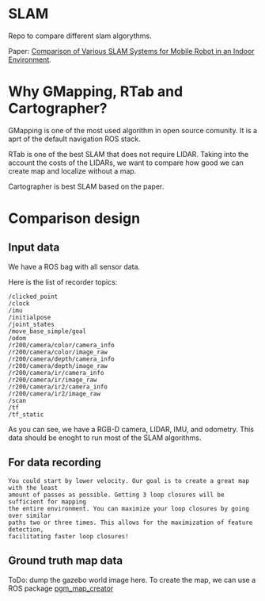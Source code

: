 # SLAM

Repo to compare different slam algorythms.

Paper: <a href="Comparison_of_Various_SLAM_RG.pdf">Comparison of Various SLAM Systems for Mobile Robot in an Indoor
Environment</a>.

# Why GMapping, RTab and Cartographer?

GMapping is one of the most used algorithm in open source comunity. It is a aprt of the default navigation ROS stack.

RTab is one of the best SLAM that does not require LIDAR. Taking into the account the costs of the LIDARs, we want to compare how good we can create map and localize without a map.

Cartographer is best SLAM based on the paper.


# Comparison design

## Input data

We have a ROS bag with all sensor data.

Here is the list of recorder topics:

	/clicked_point
	/clock
	/imu
	/initialpose
	/joint_states
	/move_base_simple/goal
	/odom
	/r200/camera/color/camera_info
	/r200/camera/color/image_raw
	/r200/camera/depth/camera_info
	/r200/camera/depth/image_raw
	/r200/camera/ir/camera_info
	/r200/camera/ir/image_raw
	/r200/camera/ir2/camera_info
	/r200/camera/ir2/image_raw
	/scan
	/tf
	/tf_static


As you can see, we have a RGB-D camera, LIDAR, IMU, and odometry. This data should be enoght to run most of the SLAM algorithms.

## For data recording

	You could start by lower velocity. Our goal is to create a great map with the least 
	amount of passes as possible. Getting 3 loop closures will be sufficient for mapping 
	the entire environment. You can maximize your loop closures by going over similar 
	paths two or three times. This allows for the maximization of feature detection, 
	facilitating faster loop closures!

## Ground truth map data

ToDo: dump the gazebo world image here.
To create the map, we can use a ROS package <a href="https://github.com/hyfan1116/pgm_map_creator">pgm_map_creator</a>


